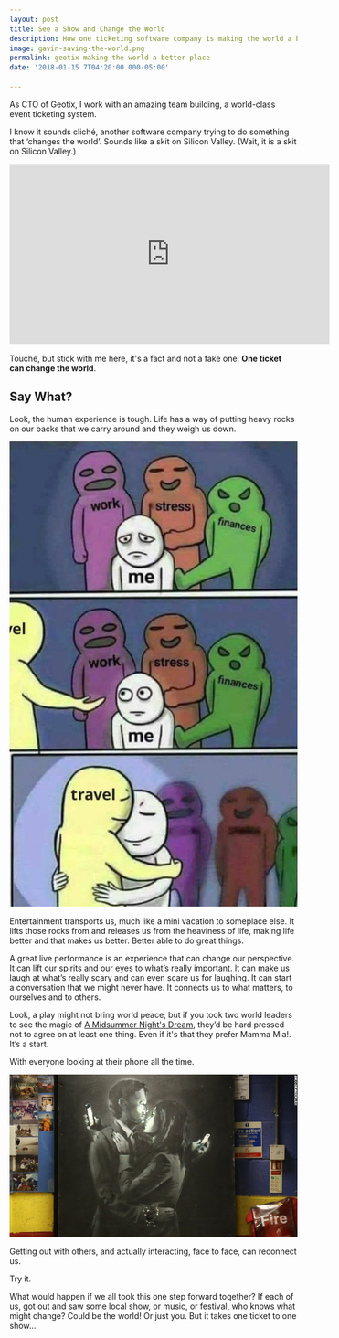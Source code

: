 ```yaml
---
layout: post
title: See a Show and Change the World
description: How one ticketing software company is making the world a better place.
image: gavin-saving-the-world.png
permalink: geotix-making-the-world-a-better-place
date: '2018-01-15 7T04:20:00.000-05:00'

---
```

As CTO of Geotix, I work with an amazing team building, a world-class event ticketing system. 

I know it sounds cliché, another software company trying to do something that ‘changes the world’. 
Sounds like a skit on Silicon Valley. (Wait, it is a skit on Silicon Valley.)

<iframe width="560" height="315" src="https://www.youtube-nocookie.com/embed/Rkj6PhhhzDk?rel=0&amp;start=20" frameborder="0" allow="autoplay; encrypted-media" allowfullscreen></iframe>

Touché, but stick with me here, it's a fact and not a fake one: **One ticket can change the world**. 

## Say What?

Look, the human experience is tough. 
Life has a way of putting heavy rocks on our backs that we carry around and they weigh us down.

![travel](../img/travel-as-much-as-you-can.jpg)

Entertainment transports us, much like a mini vacation to someplace else. 
It lifts those rocks from and releases us from the heaviness of life, 
making life better and that makes us better. Better able to do great things.

A great live performance is an experience that can change our perspective. 
It can lift our spirits and our eyes to what’s really important. 
It can make us laugh at what’s really scary and can even scare us for laughing. It can start a conversation that we might never have. 
It connects us to what matters, to ourselves and to others.

Look,  a play might not bring world peace, but if you took two world leaders to see the magic of 
[A Midsummer Night's Dream](https://mynorthtickets.com/events/a-midsummer-night-s-dream-540108ec-b783-4d24-a650-e8288299da60), 
they’d be hard pressed not to agree on at least one thing. Even if it's that they prefer Mamma Mia!. It’s a start. 


With everyone looking at their phone all the time.

[![phones](../img/banksy-mobile-lovers.jpg)](http://www.independent.co.uk/arts-entertainment/art/news/banksy-mobile-lovers-sold-owner-of-youth-club-where-artwork-appeared-in-bristol-received-death-9695327.html)

Getting out with others, and actually interacting, face to face, can reconnect us. 

Try it. 

What would happen if we all took this one step forward together? 
If each of us, got out and saw some local show, or music, or festival, who knows what might change? 
Could be the world! Or just you. But it takes one ticket to one show...
